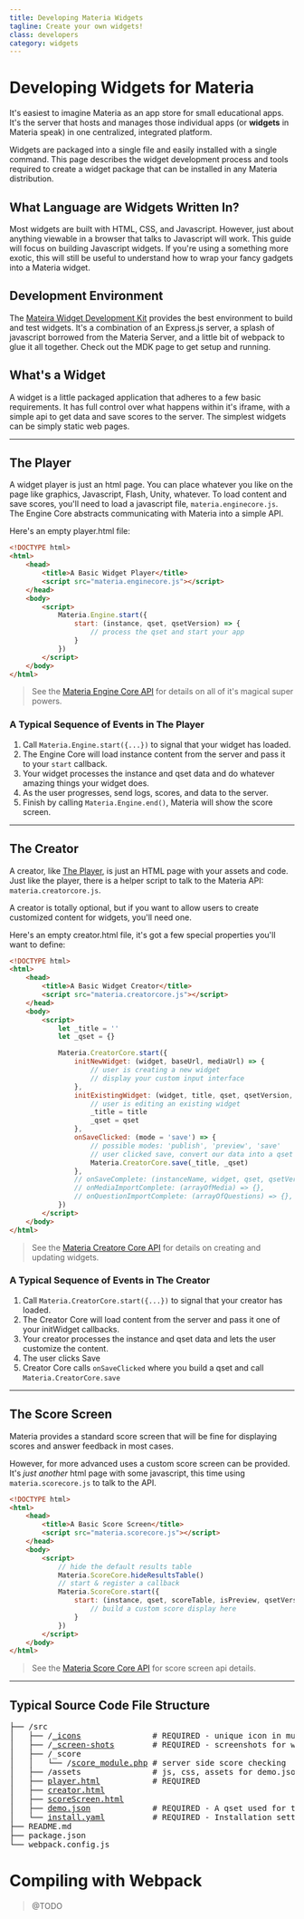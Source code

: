 ```yaml
---
title: Developing Materia Widgets
tagline: Create your own widgets!
class: developers
category: widgets
---
```

# Developing Widgets for Materia

It's easiest to imagine Materia as an app store for small educational apps. It's the server that hosts and manages those individual apps (or **widgets** in Materia speak) in one centralized, integrated platform.

Widgets are packaged into a single file and easily installed with a single command. This page describes the widget development process and tools required to create a widget package that can be installed in any Materia distribution.

## What Language are Widgets Written In?

Most widgets are built with HTML, CSS, and Javascript.  However, just about anything viewable in a browser that talks to Javascript will work.  This guide will focus on building Javascript widgets.  If you're using a something more exotic, this will still be useful to understand how to wrap your fancy gadgets into a Materia widget.

## Development Environment

The [Mateira Widget Development Kit](materia-widget-development-kit.html) provides the best environment to build and test widgets.  It's a combination of an Express.js server, a splash of javascript borrowed from the Materia Server, and a little bit of webpack to glue it all together.  Check out the MDK page to get setup and running.

## What's a Widget

A widget is a little packaged application that adheres to a few basic requirements.  It has full control over what happens within it's iframe, with a simple api to get data and save scores to the server. The simplest widgets can be simply static web pages.

---

## The Player

A widget player is just an html page.  You can place whatever you like on the page like graphics, Javascript, Flash, Unity, whatever.  To load content and save scores, you'll need to load a javascript file, `materia.enginecore.js`.  The Engine Core abstracts communicating with Materia into a simple API.

Here's an empty player.html file:

```html
<!DOCTYPE html>
<html>
	<head>
		<title>A Basic Widget Player</title>
		<script src="materia.enginecore.js"></script>
	</head>
	<body>
		<script>
			Materia.Engine.start({
				start: (instance, qset, qsetVersion) => {
					// process the qset and start your app
				}
			})
		</script>
	</body>
</html>
```

> See the [Materia Engine Core API](engine-core.html) for details on all of it's magical super powers.

### A Typical Sequence of Events in The Player

1. Call `Materia.Engine.start({...})` to signal that your widget has loaded.
2. The Engine Core will load instance content from the server and pass it to your `start` callback.
3. Your widget processes the instance and qset data and do whatever amazing things your widget does.
4. As the user progresses, send logs, scores, and data to the server.
5. Finish by calling `Materia.Engine.end()`, Materia will show the score screen.

---

## The Creator

A creator, like [The Player](#the-player), is just an HTML page with your assets and code.  Just like the player, there is a helper script to talk to the Materia API: `materia.creatorcore.js`.

A creator is totally optional, but if you want to allow users to create customized content for widgets, you'll need one.

Here's an empty creator.html file, it's got a few special properties you'll want to define:

```html
<!DOCTYPE html>
<html>
	<head>
		<title>A Basic Widget Creator</title>
		<script src="materia.creatorcore.js"></script>
	</head>
	<body>
		<script>
			let _title = ''
			let _qset = {}

			Materia.CreatorCore.start({
				initNewWidget: (widget, baseUrl, mediaUrl) => {
					// user is creating a new widget
					// display your custom input interface
				},
				initExistingWidget: (widget, title, qset, qsetVersion, baseUrl, mediaUrl) => {
					// user is editing an existing widget
					_title = title
					_qset = qset
				},
				onSaveClicked: (mode = 'save') => {
					// possible modes: 'publish', 'preview', 'save'
					// user clicked save, convert our data into a qset and save it
					Materia.CreatorCore.save(_title, _qset)
				},
				// onSaveComplete: (instanceName, widget, qset, qsetVersion) => {},
				// onMediaImportComplete: (arrayOfMedia) => {},
				// onQuestionImportComplete: (arrayOfQuestions) => {},
			})
		</script>
	</body>
</html>
```

> See the [Materia Creatore Core API](creator-core.html) for details on creating and updating widgets.

### A Typical Sequence of Events in The Creator

1. Call `Materia.CreatorCore.start({...})` to signal that your creator has loaded.
2. The Creator Core will load content from the server and pass it one of your initWidget callbacks.
3. Your creator processes the instance and qset data and lets the user customize the content.
4. The user clicks Save
5. Creator Core calls `onSaveClicked` where you build a qset and call `Materia.CreatorCore.save`


---

## The Score Screen

Materia provides a standard score screen that will be fine for displaying scores and answer feedback in most cases.

However, for more advanced uses a custom score screen can be provided.  It's *just another* html page with some javascript, this time using `materia.scorecore.js` to talk to the API.

```html
<!DOCTYPE html>
<html>
	<head>
		<title>A Basic Score Screen</title>
		<script src="materia.scorecore.js"></script>
	</head>
	<body>
		<script>
			// hide the default results table
			Materia.ScoreCore.hideResultsTable()
			// start & register a callback
			Materia.ScoreCore.start({
				start: (instance, qset, scoreTable, isPreview, qsetVersion) => {
					// build a custom score display here
				}
			})
		</script>
	</body>
</html>
```

> See the [Materia Score Core API](score-core.html) for score screen api details.

---

## Typical Source Code File Structure

<pre>
├── /src
│   ├── /<a href="wigt-package.html#display-icons">_icons</a>               # REQUIRED - unique icon in multiple sizes
│   ├── /<a href="wigt-package.html#screen-shots">_screen-shots</a>        # REQUIRED - screenshots for widget detail page
│   ├── /_score
│   │   └── /<a href="score-module.html">score_module.php</a> # server side score checking
│   ├── /assets               # js, css, assets for demo.json
│   ├── <a href="widget-developer-guide.html#the-player">player.html</a>           # REQUIRED
│   ├── <a href="widget-developer-guide.html#the-creator">creator.html</a>
│   ├── <a href="widget-developer-guide.html#the-score-screen">scoreScreen.html</a>
│   ├── <a href="question-structures.html#demojson">demo.json</a>             # REQUIRED - A qset used for the demo instance
│   └── <a href="install-yaml.html">install.yaml</a>          # REQUIRED - Installation settings
├── README.md
├── package.json
└── webpack.config.js
</pre>



# Compiling with Webpack

> @TODO

